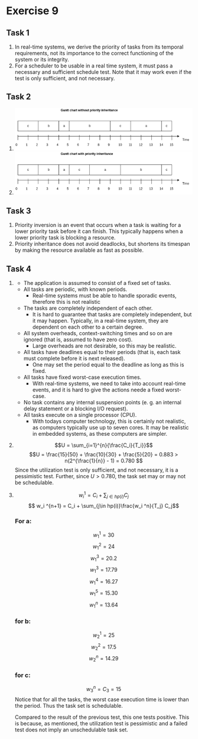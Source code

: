 # Exercise 9
## Task 1
  1. In real-time systems, we derive the priority of tasks from its temporal requirements, not its importance to the correct functioning of the system or its integrity. 
  2. For a scheduler to be usable in a real time system, it must pass a necessary and sufficient schedule test. Note that it may work even if the test is only sufficient, and not necessary.
## Task 2
 1. ![](gantt_chart_without_priority_inheritance.png)
 2. ![](gantt_chart_with_priority_inheritance.png)

## Task 3
 1. Priority inversion is an event that occurs when a task is waiting for a lower priority task before it can finish. This typically happens when a lower priority task is blocking a resource.
 2. Priority inheritance does not avoid deadlocks, but shortens its timespan by making the resource available as fast as possible.

## Task 4
 1. - The application is assumed to consist of a fixed set of tasks.
    - All tasks are periodic, with known periods.
      - Real-time systems must be able to handle sporadic events, therefore this is not realistic
    - The tasks are completely independent of each other.
      - It is hard to guarantee that tasks are completely independent, but it may happen. Typically, in a real-time system, they are dependent on each other to a certain degree.
    -  All system overheads, context-switching times and so on are ignored (that is,
    assumed to have zero cost).
        - Large overheads are not desirable, so this may be realistic.
    - All tasks have deadlines equal to their periods (that is, each task must complete
    before it is next released).
        - One may set the period equal to the deadline as long as this is fixed.
    - All tasks have fixed worst-case execution times.
      - With real-time systems, we need to take into account real-time events, and it is hard to give the actions neede a fixed worst-case.
    -  No task contains any internal suspension points (e. g. an internal delay statement
    or a blocking I/O request).
    - All tasks execute on a single processor (CPU).
      - With todays computer technology, this is certainly not realistic, as computers typically use up to seven cores. It may be realistic in embedded systems, as these computers are simpler.
  2. $$U = \sum_{i=1}^{n}{\frac{C_i}{T_i}}$$
     $$U = \frac{15}{50} + \frac{10}{30} + \frac{5}{20} = 0.883 > n(2^{\frac{1}{n}} - 1) = 0.780 $$
     Since the utilization test is only sufficient, and not necessary, it is a pessimistic test. Further, since $U > 0.780$, the task set may or may not be schedulable.
   3. $$w_i ^1 = C_i + \sum_{j\in hp(i)} C_j$$
      $$ w_i ^{n+1} = C_i + \sum_{j\in hp(i)}\frac{w_i ^n}{T_j} C_j$$
      ### For a:
      $$w_1 ^1 = 30$$
      $$w_1 ^2 = 24$$
      $$w_1 ^3 = 20.2$$
      $$w_1 ^3 = 17.79$$
      $$w_1 ^4 = 16.27$$
      $$w_1 ^5 = 15.30$$
      $$w_1 ^n = 13.64$$
      ### for b:
      $$w_2 ^1 = 25$$
      $$w_2 ^2 = 17.5$$
      $$w_2 ^n = 14.29$$
      ### for c:
      $$w_3 ^n = C_3 = 15$$
      Notice that for all the tasks, the worst case execution time is lower than the period. Thus the task set is schedulable.

      Compared to the result of the previous test, this one tests positive. This is because, as mentioned, the utilization test is pessimistic and a failed test does not imply an unschedulable task set. 
